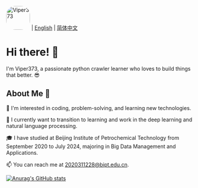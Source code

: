 <img src="https://viper3-1318672778.cos.ap-beijing.myqcloud.com/user/Deft%E5%8D%81%E5%B9%B4%E7%A3%A8%E4%B8%80%E5%89%91%E5%A4%BA%E5%86%A0.jpg" alt="Viper373" style="width: 64px; height: auto; border-radius: 24px;"> | [English](./README.md) | [简体中文](./README.zh.md)

# Hi there! 👋  

I'm Viper373, a passionate python crawler learner who loves to build things that better. 😎

## About Me 🎨
👀 I'm interested in coding, problem-solving, and learning new technologies.

🌱 I currently want to transition to learning and work in the deep learning and natural language processing.

🎓 I have studied at Beijing Institute of Petrochemical Technology from September 2020 to July 2024, majoring in Big Data Management and Applications.

📫 You can reach me at 2020311228@bipt.edu.cn.

[![Anurag's GitHub stats](https://github-readme-stats-cyan-one-64.vercel.app/api?username=Viper373&theme=vue&show_icons=true&layout=compact)](https://github.com/anuraghazra/github-readme-stats)
